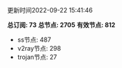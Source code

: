 更新时间2022-09-22 15:41:46

**总订阅: 73**
**总节点: 2705**
**有效节点: 812**
- ss节点: 487
- v2ray节点: 298
- trojan节点: 27
